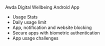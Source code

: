 Awda Digital Wellbeing Android App

* Usage Stats
* Daily usage limit
* App, notification and website blocking
* Secure apps with biometric authentication
* App usage challenges
